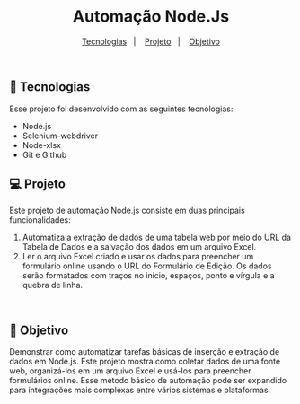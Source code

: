<h1 align="center"> Automação Node.Js </h1>


<p align="center">
  <a href="#-tecnologias">Tecnologias</a>&nbsp;&nbsp;&nbsp;|&nbsp;&nbsp;&nbsp;
  <a href="#-projeto">Projeto</a>&nbsp;&nbsp;&nbsp;|&nbsp;&nbsp;&nbsp;
  <a href="#-projeto">Objetivo</a>
</p>

<br>


## 🚀 Tecnologias

Esse projeto foi desenvolvido com as seguintes tecnologias:

- Node.js
- Selenium-webdriver
- Node-xlsx
- Git e Github

## 💻 Projeto

Este projeto de automação Node.js consiste em duas principais funcionalidades:

1. Automatiza a extração de dados de uma tabela web por meio do URL da Tabela de Dados e a salvação dos dados em um arquivo Excel.<br>
2. Ler o arquivo Excel criado e usar os dados para preencher um formulário online usando o URL do Formulário de Edição. Os dados serão formatados com traços no inicio, espaços, ponto e vírgula e a quebra de linha.<br>
<br>

## 🎯 Objetivo<br>

Demonstrar como automatizar tarefas básicas de inserção e extração de dados em Node.js. Este projeto mostra como coletar dados de uma fonte web, organizá-los em um arquivo Excel e usá-los para preencher formulários online. Esse método básico de automação pode ser expandido para integrações mais complexas entre vários sistemas e plataformas.